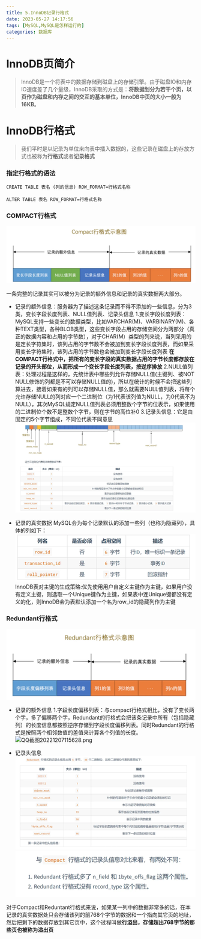 ```yaml
---
title: 5.InnoDB记录行格式
date: 2023-05-27 14:17:56
tags: [MySQL,MySQL是怎样运行的]
categories: 数据库
---
```

# InnoDB页简介
>InnoDB是一个将表中的数据存储到磁盘上的存储引擎。由于磁盘IO和内存IO速度差了几个量级，InnoDB采取的方式是：**将数据划分为若干个页，以页作为磁盘和内存之间的交互的基本单位，InnoDB中页的大小一般为16KB**。

# InnoDB行格式
>我们平时是以记录为单位来向表中插入数据的，这些记录在磁盘上的存放方式也被称为**行格式**或者**记录格式**
### 指定行格式的语法
```
CREATE TABLE 表名 (列的信息) ROW_FORMAT=行格式名称
    
ALTER TABLE 表名 ROW_FORMAT=行格式名称

```
### COMPACT行格式
![QQ截图20221205160357.png](images/5_1.jpg)

一条完整的记录其实可以被分为记录的额外信息和记录的真实数据两大部分。
- 记录的额外信息：服务器为了描述这条记录而不得不添加的一些信息，分为3类，变长字段长度列表、NULL值列表、记录头信息
1.变长字段长度列表：MySQL支持一些变长的数据类型，比如VARCHAR(M)、VARBINARY(M)、各种TEXT类型，各种BLOB类型，这些变长字段占用的存储空间分为两部分（真正的数据内容和占用的字节数），对于CHAR(M）类型的列来说，当列采用的是定长字符集时，该列占用的字节数不会被加到变长字段长度列表，而如果采用变长字符集时，该列占用的字节数也会被加到变长字段长度列表
**在COMPACT行格式中，把所有的变长字段的真实数据占用的字节长度都存放在记录的开头部位，从而形成一个变长字段长度列表，按逆序排放**
2.NULL值列表：处理过程是这样的，先统计表中哪些列允许存储NULL值(主键列、被NOT NULL修饰的列都是不可以存储NULL值的)，所以在统计的时候不会把这些列算进去，接着如果有的列可以存储NULL值，那么就需要NULL值列表，将每个允许存储NULL的列对应一个二进制位（为1代表该列值为NULL，为0代表不为NULL），其次MySQL规定NULL值列表必须用整数个字节的位表示，如果使用的二进制位个数不是整数个字节，则在字节的高位补0
3.记录头信息：它是由固定的5个字节组成，不同位代表不同意思
![QQ截图20221205161836.png](images/5_2.jpg)

- 记录的真实数据
MySQL会为每个记录默认的添加一些列（也称为隐藏列），具体的列如下：
![QQ截图20221205162406.png](images/5_3.jpg)
InnoDB表对主键的生成策略:优先使用用户自定义主键作为主键，如果用户没有定义主键，则选取一个Unique键作为主键，如果表中连Unique键都没有定义的化，则InnoDB会为表默认添加一个名为row_id的隐藏列作为主键

### Redundant行格式
![QQ截图20221207112201.png](images/5_4.jpg)
- 记录的额外信息
1.字段长度偏移列表：与compact行格式相比，没有了变长两个字，多了偏移两个字，Redundant的行格式会把该条记录中所有（包括隐藏列）的长度信息都按照逆序存储到字段长度偏移列表。同时Redundant的行格式是按照两个相邻数值的差值来计算各个列值的长度。
![QQ截图20221207115628.png](images/5_5/jpg)

- 记录头信息
![QQ截图20221207113712.png](images/5_6.jpg)
![QQ截图20221207113735.png](images/5_7.jpg)

对于Compact和Reduntant行格式来说，如果某一列中的数据非常多的话，在本记录的真实数据处只会存储该列的前768个字节的数据和一个指向其它页的地址，然后把剩下的数据存放到其它页中，这个过程叫做**行溢出，存储超出768字节的那些页也被称为溢出页**